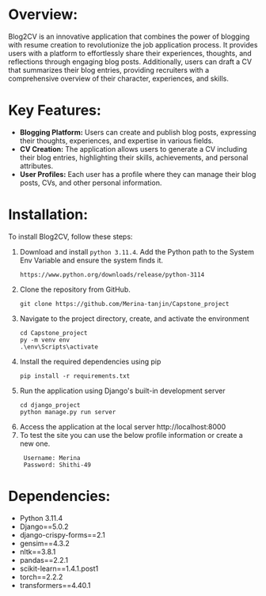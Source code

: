# Overview:
Blog2CV is an innovative application that combines the power of blogging with resume creation to revolutionize the job application process. It provides users with a platform to effortlessly share their experiences, thoughts, and reflections through engaging blog posts. Additionally, users can draft a CV that summarizes their blog entries, providing recruiters with a comprehensive overview of their character, experiences, and skills.

# Key Features:
- **Blogging Platform:** Users can create and publish blog posts, expressing their thoughts, experiences, and expertise in various fields.
- **CV Creation:** The application allows users to generate a CV including their blog entries, highlighting their skills, achievements, and personal attributes.
- **User Profiles:** Each user has a profile where they can manage their blog posts, CVs, and other personal information.

# Installation:
To install Blog2CV, follow these steps:
1. Download and install `python 3.11.4`. Add the Python path to the System Env Variable and ensure the system finds it.
   ```
   https://www.python.org/downloads/release/python-3114
   ```
3. Clone the repository from GitHub.
   ```
   git clone https://github.com/Merina-tanjin/Capstone_project
   ```
4. Navigate to the project directory, create, and activate the environment
   ```
   cd Capstone_project
   py -m venv env
   .\env\Scripts\activate
   ```
7. Install the required dependencies using pip
   ```
   pip install -r requirements.txt
   ```
8. Run the application using Django's built-in development server
   ```
   cd django_project
   python manage.py run server
   ```
9. Access the application at the local server http://localhost:8000
10. To test the site you can use the below profile information or create a new one.
    ```
     Username: Merina
     Password: Shithi-49
      ```
# Dependencies:
- Python 3.11.4
- Django==5.0.2
- django-crispy-forms==2.1
- gensim==4.3.2
- nltk==3.8.1
- pandas==2.2.1
- scikit-learn==1.4.1.post1
- torch==2.2.2
- transformers==4.40.1

